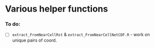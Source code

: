 # Various helper functions

### To do:
- [ ] `extract_FromNearCellRst` & `extract_FromNearCellNetCDF.R` - work on unique pairs of coord.